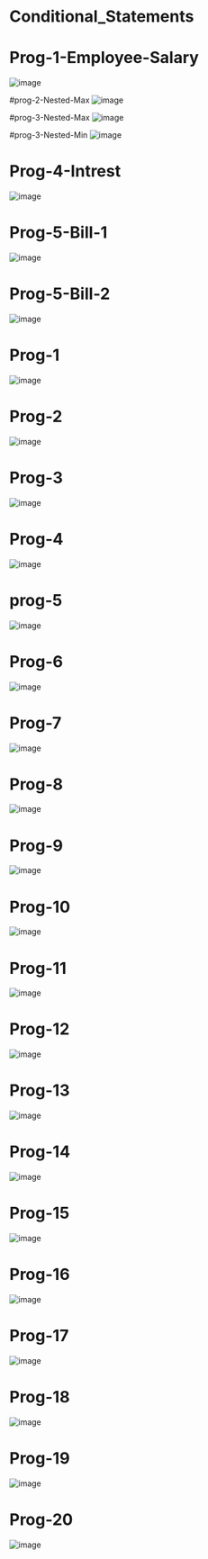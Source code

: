 # Conditional_Statements

# Prog-1-Employee-Salary
![image](https://github.com/user-attachments/assets/3254a2d6-7b39-474f-8857-50e615e10e71)

#prog-2-Nested-Max
![image](https://github.com/user-attachments/assets/6ce2ad21-3607-42d5-8b78-0843bd77f103)

#prog-3-Nested-Max
![image](https://github.com/user-attachments/assets/0f72082e-c538-4836-90ae-db768e66a41b)

#prog-3-Nested-Min
![image](https://github.com/user-attachments/assets/b572d96b-2df9-4065-8688-d7fc2e8145b6)

# Prog-4-Intrest
![image](https://github.com/user-attachments/assets/18565a70-27c9-478e-8a07-1667106e1497)

# Prog-5-Bill-1
![image](https://github.com/user-attachments/assets/1178355a-2089-497b-9d42-c926b9a8c80a)

# Prog-5-Bill-2
![image](https://github.com/user-attachments/assets/b9d59dc9-a838-4e59-8713-77ae8c33db7a)

# Prog-1
![image](https://github.com/user-attachments/assets/dacd3d77-f6a0-44e8-a3f9-c258d80d0e3e)

# Prog-2
![image](https://github.com/user-attachments/assets/2438a4f3-9085-4f3b-930a-250fb8f5c966)

# Prog-3
![image](https://github.com/user-attachments/assets/e5a14b80-2675-4524-974a-4a1d4e9f34c1)

# Prog-4
![image](https://github.com/user-attachments/assets/1373ed86-9bad-44e8-bb49-e2c2b3f60c22)

# prog-5
![image](https://github.com/user-attachments/assets/8bd8559b-6f8a-40c6-b9cc-4a0fad5ba121)

# Prog-6
![image](https://github.com/user-attachments/assets/df13923e-22de-4d4e-89db-3ecd209613ff)

# Prog-7
![image](https://github.com/user-attachments/assets/e012ab76-20b6-42ea-8d86-27e520494495)

# Prog-8
![image](https://github.com/user-attachments/assets/0309a93e-89a0-483d-8249-8c9bd0c5ba1e)

# Prog-9
![image](https://github.com/user-attachments/assets/37761952-e3fe-4727-ad28-c288ca849b12)

# Prog-10
![image](https://github.com/user-attachments/assets/8a546cbd-1f39-4577-8f73-49bc2fc62805)

# Prog-11
![image](https://github.com/user-attachments/assets/c67c6379-4700-41c1-be42-441a3f60facb)

# Prog-12
![image](https://github.com/user-attachments/assets/daf69f5b-86ad-4df1-8720-9bb6ba5880d2)

# Prog-13
![image](https://github.com/user-attachments/assets/b4a98e3c-0ec6-404c-89fe-7069b309b689)

# Prog-14
![image](https://github.com/user-attachments/assets/ba7f60a3-5848-4d39-ac7d-5a3b373b3356)

# Prog-15
![image](https://github.com/user-attachments/assets/bdf8db3a-c7e3-41b1-98de-aa1d296f71c6)

# Prog-16
![image](https://github.com/user-attachments/assets/7cdf51cd-6538-446d-b00b-97794b9ad724)

# Prog-17
![image](https://github.com/user-attachments/assets/9a162a71-c334-4a1d-b011-dfe56c0df5af)

# Prog-18
![image](https://github.com/user-attachments/assets/22665349-955e-4cc9-b5ff-6afebfebc859)

# Prog-19
![image](https://github.com/user-attachments/assets/b261f22e-d012-4d0e-826b-320db910bb68)

# Prog-20
![image](https://github.com/user-attachments/assets/39cf387f-2518-42b2-8c04-c884c991c68f)





